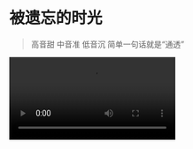 # 被遗忘的时光

> 高音甜 中音准 低音沉 简单一句话就是“通透”

<video autoplay="autoplay" loop="loop" >
<source src="./VUrAe6Gz_3400918778_shd.mp4.mp4" type="video/mp4">
</video>
